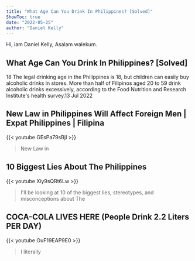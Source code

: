 ```yaml
---
title: "What Age Can You Drink In Philippines? [Solved]"
ShowToc: true 
date: "2022-05-25"
author: "Daniel Kelly" 
---
```


Hi, iam Daniel Kelly, Asalam walekum.
## What Age Can You Drink In Philippines? [Solved]
18 The legal drinking age in the Philippines is 18, but children can easily buy alcoholic drinks in stores. More than half of Filipinos aged 20 to 59 drink alcoholic drinks excessively, according to the Food Nutrition and Research Institute's health survey.13 Jul 2022

## New Law in Philippines Will Affect Foreign Men | Expat Philippines | Filipina
{{< youtube GEsPa79sBjI >}}
>New Law in 

## 10 Biggest Lies About The Philippines
{{< youtube Xiy9sQRt6Lw >}}
>I'll be looking at 10 of the biggest lies, stereotypes, and misconceptions about The 

## COCA-COLA LIVES HERE (People Drink 2.2 Liters PER DAY)
{{< youtube OuF19EAP9E0 >}}
>I literally 

